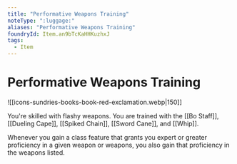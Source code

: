 ```yaml
---
title: "Performative Weapons Training"
noteType: ":luggage:"
aliases: "Performative Weapons Training"
foundryId: Item.an9bTcKaHHKuzhxJ
tags:
  - Item
---
```


# Performative Weapons Training
![[icons-sundries-books-book-red-exclamation.webp|150]]

You're skilled with flashy weapons. You are trained with the [[Bo Staff]], [[Dueling Cape]], [[Spiked Chain]], [[Sword Cane]], and [[Whip]].

Whenever you gain a class feature that grants you expert or greater proficiency in a given weapon or weapons, you also gain that proficiency in the weapons listed.
